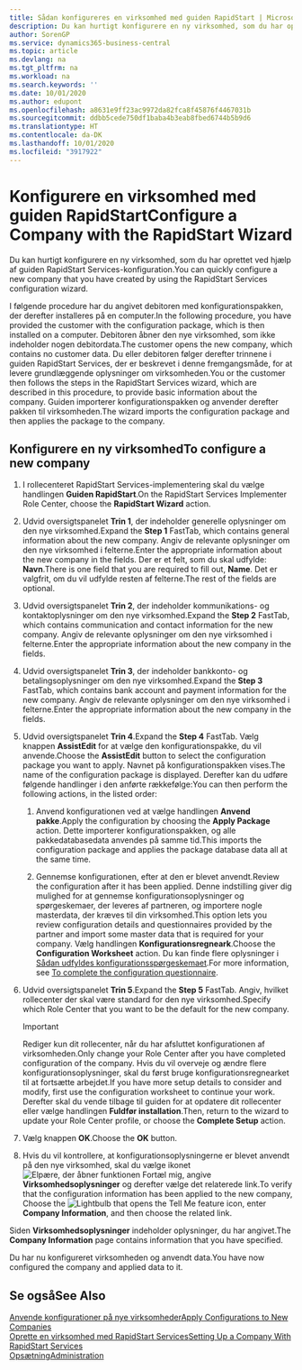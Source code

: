 ```yaml
---
title: Sådan konfigureres en virksomhed med guiden RapidStart | Microsoft Docs
description: Du kan hurtigt konfigurere en ny virksomhed, som du har oprettet ved hjælp af guiden RapidStart Services-konfiguration.
author: SorenGP
ms.service: dynamics365-business-central
ms.topic: article
ms.devlang: na
ms.tgt_pltfrm: na
ms.workload: na
ms.search.keywords: ''
ms.date: 10/01/2020
ms.author: edupont
ms.openlocfilehash: a8631e9ff23ac9972da82fca8f45876f4467031b
ms.sourcegitcommit: ddbb5cede750df1baba4b3eab8fbed6744b5b9d6
ms.translationtype: HT
ms.contentlocale: da-DK
ms.lasthandoff: 10/01/2020
ms.locfileid: "3917922"
---
```

# <a name="configure-a-company-with-the-rapidstart-wizard"></a><span data-ttu-id="e7078-103">Konfigurere en virksomhed med guiden RapidStart</span><span class="sxs-lookup"><span data-stu-id="e7078-103">Configure a Company with the RapidStart Wizard</span></span>
<span data-ttu-id="e7078-104">Du kan hurtigt konfigurere en ny virksomhed, som du har oprettet ved hjælp af guiden RapidStart Services-konfiguration.</span><span class="sxs-lookup"><span data-stu-id="e7078-104">You can quickly configure a new company that you have created by using the RapidStart Services configuration wizard.</span></span>

<span data-ttu-id="e7078-105">I følgende procedure har du angivet debitoren med konfigurationspakken, der derefter installeres på en computer.</span><span class="sxs-lookup"><span data-stu-id="e7078-105">In the following procedure, you have provided the customer with the configuration package, which is then installed on a computer.</span></span> <span data-ttu-id="e7078-106">Debitoren åbner den nye virksomhed, som ikke indeholder nogen debitordata.</span><span class="sxs-lookup"><span data-stu-id="e7078-106">The customer opens the new company, which contains no customer data.</span></span> <span data-ttu-id="e7078-107">Du eller debitoren følger derefter trinnene i guiden RapidStart Services, der er beskrevet i denne fremgangsmåde, for at levere grundlæggende oplysninger om virksomheden.</span><span class="sxs-lookup"><span data-stu-id="e7078-107">You or the customer then follows the steps in the RapidStart Services wizard, which are described in this procedure, to provide basic information about the company.</span></span> <span data-ttu-id="e7078-108">Guiden importerer konfigurationspakken og anvender derefter pakken til virksomheden.</span><span class="sxs-lookup"><span data-stu-id="e7078-108">The wizard imports the configuration package and then applies the package to the company.</span></span>  

## <a name="to-configure-a-new-company"></a><span data-ttu-id="e7078-109">Konfigurere en ny virksomhed</span><span class="sxs-lookup"><span data-stu-id="e7078-109">To configure a new company</span></span>  
1. <span data-ttu-id="e7078-110">I rollecenteret RapidStart Services-implementering skal du vælge handlingen **Guiden RapidStart**.</span><span class="sxs-lookup"><span data-stu-id="e7078-110">On the RapidStart Services Implementer Role Center, choose the **RapidStart Wizard** action.</span></span>  
2. <span data-ttu-id="e7078-111">Udvid oversigtspanelet **Trin 1**, der indeholder generelle oplysninger om den nye virksomhed.</span><span class="sxs-lookup"><span data-stu-id="e7078-111">Expand the **Step 1** FastTab, which contains general information about the new company.</span></span> <span data-ttu-id="e7078-112">Angiv de relevante oplysninger om den nye virksomhed i felterne.</span><span class="sxs-lookup"><span data-stu-id="e7078-112">Enter the appropriate information about the new company in the fields.</span></span> <span data-ttu-id="e7078-113">Der er et felt, som du skal udfylde: **Navn**.</span><span class="sxs-lookup"><span data-stu-id="e7078-113">There is one field that you are required to fill out, **Name**.</span></span> <span data-ttu-id="e7078-114">Det er valgfrit, om du vil udfylde resten af felterne.</span><span class="sxs-lookup"><span data-stu-id="e7078-114">The rest of the fields are optional.</span></span>  
3. <span data-ttu-id="e7078-115">Udvid oversigtspanelet **Trin 2**, der indeholder kommunikations- og kontaktoplysninger om den nye virksomhed.</span><span class="sxs-lookup"><span data-stu-id="e7078-115">Expand the **Step 2** FastTab, which contains communication and contact information for the new company.</span></span> <span data-ttu-id="e7078-116">Angiv de relevante oplysninger om den nye virksomhed i felterne.</span><span class="sxs-lookup"><span data-stu-id="e7078-116">Enter the appropriate information about the new company in the fields.</span></span>
4. <span data-ttu-id="e7078-117">Udvid oversigtspanelet **Trin 3**, der indeholder bankkonto- og betalingsoplysninger om den nye virksomhed.</span><span class="sxs-lookup"><span data-stu-id="e7078-117">Expand the **Step 3** FastTab, which contains bank account and payment information for the new company.</span></span> <span data-ttu-id="e7078-118">Angiv de relevante oplysninger om den nye virksomhed i felterne.</span><span class="sxs-lookup"><span data-stu-id="e7078-118">Enter the appropriate information about the new company in the fields.</span></span>  
5. <span data-ttu-id="e7078-119">Udvid oversigtspanelet **Trin 4**.</span><span class="sxs-lookup"><span data-stu-id="e7078-119">Expand the **Step 4** FastTab.</span></span> <span data-ttu-id="e7078-120">Vælg knappen **AssistEdit** for at vælge den konfigurationspakke, du vil anvende.</span><span class="sxs-lookup"><span data-stu-id="e7078-120">Choose the **AssistEdit** button to select the configuration package you want to apply.</span></span> <span data-ttu-id="e7078-121">Navnet på konfigurationspakken vises.</span><span class="sxs-lookup"><span data-stu-id="e7078-121">The name of the configuration package is displayed.</span></span> <span data-ttu-id="e7078-122">Derefter kan du udføre følgende handlinger i den anførte rækkefølge:</span><span class="sxs-lookup"><span data-stu-id="e7078-122">You can then perform the following actions, in the listed order:</span></span>  

    1. <span data-ttu-id="e7078-123">Anvend konfigurationen ved at vælge handlingen **Anvend pakke**.</span><span class="sxs-lookup"><span data-stu-id="e7078-123">Apply the configuration by choosing the **Apply Package** action.</span></span> <span data-ttu-id="e7078-124">Dette importerer konfigurationspakken, og alle pakkedatabasedata anvendes på samme tid.</span><span class="sxs-lookup"><span data-stu-id="e7078-124">This imports the configuration package and applies the package database data all at the same time.</span></span>  

    2. <span data-ttu-id="e7078-125">Gennemse konfigurationen, efter at den er blevet anvendt.</span><span class="sxs-lookup"><span data-stu-id="e7078-125">Review the configuration after it has been applied.</span></span> <span data-ttu-id="e7078-126">Denne indstilling giver dig mulighed for at gennemse konfigurationsoplysninger og spørgeskemaer, der leveres af partneren, og importere nogle masterdata, der kræves til din virksomhed.</span><span class="sxs-lookup"><span data-stu-id="e7078-126">This option lets you review configuration details and questionnaires provided by the partner and import some master data that is required for your company.</span></span> <span data-ttu-id="e7078-127">Vælg handlingen **Konfigurationsregneark**.</span><span class="sxs-lookup"><span data-stu-id="e7078-127">Choose the **Configuration Worksheet** action.</span></span> <span data-ttu-id="e7078-128">Du kan finde flere oplysninger i [Sådan udfyldes konfigurationsspørgeskemaet](admin-gather-customer-setup-values.md#to-complete-the-configuration-questionnaire).</span><span class="sxs-lookup"><span data-stu-id="e7078-128">For more information, see [To complete the configuration questionnaire](admin-gather-customer-setup-values.md#to-complete-the-configuration-questionnaire).</span></span>  

6. <span data-ttu-id="e7078-129">Udvid oversigtspanelet **Trin 5**.</span><span class="sxs-lookup"><span data-stu-id="e7078-129">Expand the **Step 5** FastTab.</span></span> <span data-ttu-id="e7078-130">Angiv, hvilket rollecenter der skal være standard for den nye virksomhed.</span><span class="sxs-lookup"><span data-stu-id="e7078-130">Specify which Role Center that you want to be the default for the new company.</span></span>  

    > [!IMPORTANT]  
    >  <span data-ttu-id="e7078-131">Rediger kun dit rollecenter, når du har afsluttet konfigurationen af virksomheden.</span><span class="sxs-lookup"><span data-stu-id="e7078-131">Only change your Role Center after you have completed configuration of the company.</span></span> <span data-ttu-id="e7078-132">Hvis du vil overveje og ændre flere konfigurationsoplysninger, skal du først bruge konfigurationsregnearket til at fortsætte arbejdet.</span><span class="sxs-lookup"><span data-stu-id="e7078-132">If you have more setup details to consider and modify, first use the configuration worksheet to continue your work.</span></span> <span data-ttu-id="e7078-133">Derefter skal du vende tilbage til guiden for at opdatere dit rollecenter eller vælge handlingen **Fuldfør installation**.</span><span class="sxs-lookup"><span data-stu-id="e7078-133">Then, return to the wizard to update your Role Center profile, or choose the **Complete Setup** action.</span></span>

7. <span data-ttu-id="e7078-134">Vælg knappen **OK**.</span><span class="sxs-lookup"><span data-stu-id="e7078-134">Choose the **OK** button.</span></span>  
8. <span data-ttu-id="e7078-135">Hvis du vil kontrollere, at konfigurationsoplysningerne er blevet anvendt på den nye virksomhed, skal du vælge ikonet ![Elpære, der åbner funktionen Fortæl mig](media/ui-search/search_small.png "Fortæl mig, hvad du vil foretage dig"), angive **Virksomhedsoplysninger** og derefter vælge det relaterede link.</span><span class="sxs-lookup"><span data-stu-id="e7078-135">To verify that the configuration information has been applied to the new company, Choose the ![Lightbulb that opens the Tell Me feature](media/ui-search/search_small.png "Tell me what you want to do") icon, enter **Company Information**, and then choose the related link.</span></span>

<span data-ttu-id="e7078-136">Siden **Virksomhedsoplysninger** indeholder oplysninger, du har angivet.</span><span class="sxs-lookup"><span data-stu-id="e7078-136">The **Company Information** page contains information that you have specified.</span></span>   

<span data-ttu-id="e7078-137">Du har nu konfigureret virksomheden og anvendt data.</span><span class="sxs-lookup"><span data-stu-id="e7078-137">You have now configured the company and applied data to it.</span></span>  

## <a name="see-also"></a><span data-ttu-id="e7078-138">Se også</span><span class="sxs-lookup"><span data-stu-id="e7078-138">See Also</span></span>  
[<span data-ttu-id="e7078-139">Anvende konfigurationer på nye virksomheder</span><span class="sxs-lookup"><span data-stu-id="e7078-139">Apply Configurations to New Companies</span></span>](admin-apply-configuration-to-new-companies.md)  
[<span data-ttu-id="e7078-140">Oprette en virksomhed med RapidStart Services</span><span class="sxs-lookup"><span data-stu-id="e7078-140">Setting Up a Company With RapidStart Services</span></span>](admin-set-up-a-company-with-rapidstart.md)  
[<span data-ttu-id="e7078-141">Opsætning</span><span class="sxs-lookup"><span data-stu-id="e7078-141">Administration</span></span>](admin-setup-and-administration.md)
